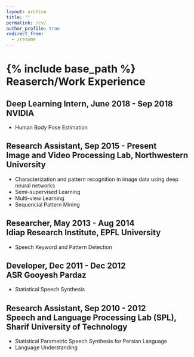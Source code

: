 ```yaml
---
layout: archive
title: ""
permalink: /cv/
author_profile: true
redirect_from:
  - /resume
---
```


{% include base_path %}
Reaserch/Work Experience
======
## Deep Learning Intern, June 2018 - Sep 2018 <br/> NVIDIA
* Human Body Pose Estimation

## Research Assistant, Sep 2015 - Present <br/> Image and Video Processing Lab, Northwestern University
* Characterization and pattern recognition in image data using deep neural networks
* Semi-supervised Learning
* Multi-view Learning
* Sequencial Pattern Mining


## Researcher, May 2013 - Aug 2014 <br/> Idiap Research Institute, EPFL University
* Speech Keyword and Pattern Detection

## Developer, Dec 2011 - Dec 2012 <br/> ASR Gooyesh Pardaz
* Statistical Speech Synthesis


## Research Assistant, Sep 2010 - 2012 <br/> Speech and Language Processing Lab (SPL), Sharif University of Technology 
* Statistical Parametric Speech Synthesis for Persian Language
* Language Understanding
